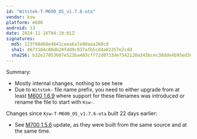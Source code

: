 ```yaml
---
id: "Witstek-T-M600_OS_v1.7.8-ota"
vendor: ksw
platform: m600
android: 13
date: 2024-11-16T04:19:01Z
signatures:
  md5: 123f88d60e4641ceea6a7e90aaa268cd
  sha1: 4673184c80db29fdd9c937afb5cd4a82257e2cdd
  sha256: b32e17053607e523ba403cff72d8733de7542120a345bcec38dde4b95ed3dbb9
---
```

Summary:
- Mostly internal changes, nothing to see here
- Due to `Witstek-` file name prefix, you need to either upgrade from at least [M600 1.6.9](/headunits/updates/ksw/m600/ksw-t-m600_os_v169-ota) where support for these filenames was introduced or rename the file to start with `Ksw-`.

Changes since `Ksw-T-M600_OS_v1.7.6-ota` built 22 days earlier:
- See [M700 1.5.6](/headunits/updates/ksw/m700/witstek-t-m700_os_v156-ota) update, as they were built from the same source and at the same time.